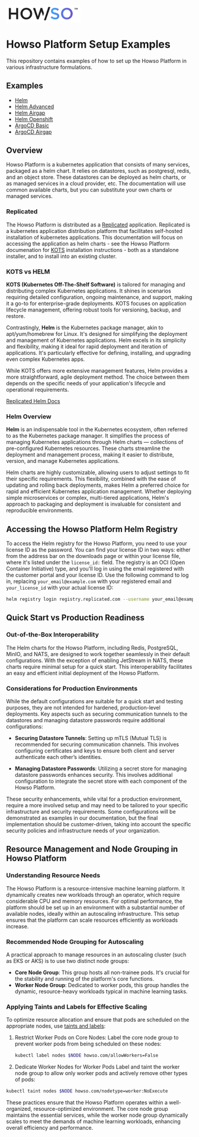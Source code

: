 <img src="assets/logo-gradient-light-bg.png" alt="Logo" width="200"/>

# Howso Platform Setup Examples

This repository contains examples of how to set up the Howso Platform in various infrastructure formulations.

## Examples

- [Helm](helm-basic/README.md)
- [Helm Advanced](helm-full/README.md)
- [Helm Airgap](helm-airgap/README.md)
- [Helm Openshift](helm-openshift/README.md)
- [ArgoCD Basic](argocd-basic/README.md)
- [ArgoCD Airgap](argocd-airgap/README.md)

## Overview
Howso Platform is a kubernetes application that consists of many services, packaged as a helm chart.  It relies on datastores, such as postgresql, redis, and an object store.  These datastores can be deployed as helm charts, or as managed services in a cloud provider, etc.  The documentation will use common available charts, but you can substitute your own charts or managed services. 

### Replicated
The Howso Platform is distributed as a [Replicated](https://www.replicated.com/) application.  Replicated is a kubernetes application distribution platform that facilitates self-hosted installation of kubernetes applications.  This documentation will focus on accessing the application as helm charts - see the Howso Platform documenation for [KOTS](https://kots.io/) installation instructions - both as a standalone installer, and to install into an existing cluster.

### KOTS vs HELM

**KOTS (Kubernetes Off-The-Shelf Software)** is tailored for managing and distributing complex Kubernetes applications. It shines in scenarios requiring detailed configuration, ongoing maintenance, and support, making it a go-to for enterprise-grade deployments. KOTS focuses on application lifecycle management, offering robust tools for versioning, backup, and restore.

Contrastingly, **Helm** is the Kubernetes package manager, akin to apt/yum/homebrew for Linux. It's designed for simplifying the deployment and management of Kubernetes applications. Helm excels in its simplicity and flexibility, making it ideal for rapid deployment and iteration of applications. It's particularly effective for defining, installing, and upgrading even complex Kubernetes apps.

While KOTS offers more extensive management features, Helm provides a more straightforward, agile deployment method. The choice between them depends on the specific needs of your application's lifecycle and operational requirements.

[Replicated Helm Docs](https://docs.replicated.com/vendor/distributing-overview#helm)


### Helm Overview

**Helm** is an indispensable tool in the Kubernetes ecosystem, often referred to as the Kubernetes package manager. It simplifies the process of managing Kubernetes applications through Helm charts — collections of pre-configured Kubernetes resources. These charts streamline the deployment and management process, making it easier to distribute, version, and manage Kubernetes applications.

Helm charts are highly customizable, allowing users to adjust settings to fit their specific requirements. This flexibility, combined with the ease of updating and rolling back deployments, makes Helm a preferred choice for rapid and efficient Kubernetes application management. Whether deploying simple microservices or complex, multi-tiered applications, Helm's approach to packaging and deployment is invaluable for consistent and reproducible environments.


## Accessing the Howso Platform Helm Registry
To access the Helm registry for the Howso Platform, you need to use your license ID as the password. You can find your license ID in two ways: either from the address bar on the downloads page or within your license file, where it's listed under the `license_id:` field. The registry is an OCI (Open Container Initiative) type, and you'll log in using the email registered with the customer portal and your license ID. Use the following command to log in, replacing `your_email@example.com` with your registered email and `your_license_id` with your actual license ID:

```bash
helm registry login registry.replicated.com --username your_email@example.com --password your_license_id
```

## Quick Start vs Production Readiness

### Out-of-the-Box Interoperability
The Helm charts for the Howso Platform, including Redis, PostgreSQL, MinIO, and NATS, are designed to work together seamlessly in their default configurations. With the exception of enabling JetStream in NATS, these charts require minimal setup for a quick start. This interoperability facilitates an easy and efficient initial deployment of the Howso Platform.

### Considerations for Production Environments
While the default configurations are suitable for a quick start and testing purposes, they are not intended for hardened, production-level deployments. Key aspects such as securing communication tunnels to the datastores and managing datastore passwords require additional configurations:

- **Securing Datastore Tunnels**: Setting up mTLS (Mutual TLS) is recommended for securing communication channels. This involves configuring certificates and keys to ensure both client and server authenticate each other’s identities.

- **Managing Datastore Passwords**: Utilizing a secret store for managing datastore passwords enhances security. This involves additional configuration to integrate the secret store with each component of the Howso Platform.

These security enhancements, while vital for a production environment, require a more involved setup and may need to be tailored to your specific infrastructure and security requirements. Some configurations will be demonstrated as examples in our documentation, but the final implementation should be customer-driven, taking into account the specific security policies and infrastructure needs of your organization.


## Resource Management and Node Grouping in Howso Platform

### Understanding Resource Needs
The Howso Platform is a resource-intensive machine learning platform. It dynamically creates new workloads through an operator, which require considerable CPU and memory resources. For optimal performance, the platform should be set up in an environment with a substantial number of available nodes, ideally within an autoscaling infrastructure. This setup ensures that the platform can scale resources efficiently as workloads increase.

### Recommended Node Grouping for Autoscaling
A practical approach to manage resources in an autoscaling cluster (such as EKS or AKS) is to use two distinct node groups:

- **Core Node Group**: This group hosts all non-trainee pods. It's crucial for the stability and running of the platform's core functions.
- **Worker Node Group**: Dedicated to worker pods, this group handles the dynamic, resource-heavy workloads typical in machine learning tasks.

### Applying Taints and Labels for Effective Scaling
To optimize resource allocation and ensure that pods are scheduled on the appropriate nodes, use [taints and labels](https://kubernetes.io/docs/concepts/scheduling-eviction/taint-and-toleration/):

1. Restrict Worker Pods on Core Nodes:
   Label the core node group to prevent worker pods from being scheduled on these nodes:
   ```bash
   kubectl label nodes $NODE howso.com/allowWorkers=False
    ```
2. Dedicate Worker Nodes for Worker Pods
Label and taint the worker node group to allow only worker pods and actively remove other types of pods:
```bash
kubectl taint nodes $NODE howso.com/nodetype=worker:NoExecute
```
These practices ensure that the Howso Platform operates within a well-organized, resource-optimized environment. The core node group maintains the essential services, while the worker node group dynamically scales to meet the demands of machine learning workloads, enhancing overall efficiency and performance.


